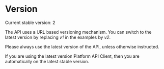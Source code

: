 # Version

<aside class="info">Current stable version: 2</aside>

The API uses a URL based versioning mechanism. You can switch to the latest version by replacing _v1_ in the examples by _v2_.  

<aside class="info">Please always use the latest version of the API, unless otherwise instructed.</aside>

If you are using the latest version Platform API Client, then you are automatically on the latest stable version.
